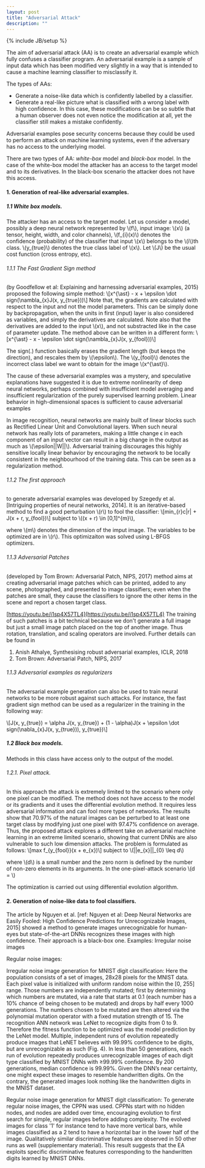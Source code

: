 ```yaml
---
layout: post
title: "Adversarial Attack"
description: ""
---
```

{% include JB/setup %}

The aim of adversarial attack (AA) is to create an adversarial example which fully confuses a classifier program.
An adversarial example is a sample of input data which has been modified very slightly in a way that is intended to cause a machine learning classifier to misclassify it.


The types of AAs:
* Generate a noise-like data which is confidently labelled by a classifier.
* Generate a real-like picture what is classified with a wrong label with high confidence. In this case, these modifications can be so subtle that a human observer does not even notice the modification at all, yet the classifier still makes a mistake confidently.

Adversarial examples pose security concerns because they could be used to perform an attack on machine learning systems, even if the adversary has no access to the underlying model.

There are two types of AA: *white-box* model and *black-box* model. 
In the case of the white-box model the attacker has an access to the target model and to its derivatives. In the black-box scenario the attacker does not have this access.

#### 1. Generation of real-like adversarial examples.

##### 1.1 White box models.

The attacker has an access to the target model.
Let us consider a model, possibly a deep neural network represented by \\(f\\), input image: \\(x\\) (a tensor, height, width, and color channels), \\(f_{i}(x)\\) denotes the confidence (probability) of the classifier that input \\(x\\) belongs to the \\(i\\)th class. \\(y_{true}\\) denotes the true class label of \\(x\\). Let \\(J\\) be the usual cost function (cross entropy, etc).

###### 1.1.1 The Fast Gradient Sign method

(by Goodfellow et al: Explaining and harnessing adversarial examples, 2015) proposed the following simple method:
\\[x^{\ast} - x + \epsilon \dot sign(\nambla_{x}J(x, y_{true}))\\]
Note that, the gradients are calculated with respect to the input and not the model parameters. This can be simply done by backpropagation, when the units in  first (input) layer is also considered as variables, and simply the derivatives are calculated. Note also that the derivatives are added to the input \\(x\\), and not substracted like in the case of parameter update.
The method above can be written in a different form:
\\[x^{\ast} - x - \epsilon \dot sign(\nambla_{x}J(x, y_{fool}))\\]

The sign(.) function basically erases the gradient length (but keeps the direction), and rescales them by \\(\epsilon\\). The \\(y_{fool}\\) denotes the incorrect class label we want to obtain for the image \\(x^{\ast}\\).


The cause of these adversarial examples was a mystery, and speculative explanations have suggested it is due to extreme nonlinearity of deep neural networks, perhaps combined with insufficient model averaging and insufficient regularization of the purely supervised learning problem. Linear behavior in high-dimensional spaces is sufficient to cause adversarial examples

In image recognition, neural networks are mainly built of linear blocks such as Rectified Linear Unit and Convolutional layers. When such neural network has really lots of parameters, making a little change ϵ in each component of an input vector can result in a big change in the output as much as \\(\epsilon||W||\\). Adversarial training discourages this highly sensitive locally linear behavior by encouraging the network to be locally consistent in the neighbourhood of the training data. This can be seen as a regularization method.

###### 1.1.2 The first approach

to generate adversarial examples was developed by Szegedy et al. [Intriguing properties of neural networks, 2014]. It is an iterative-based method to find a good perturbation \\(r\\) to fool the classifier:
\\[min_{r}c|r| + J(x + r, y_{fool})\\]
subject to \\((x + r) \in [0,1]^{m}\\),

where \\(m\\) denotes the dimension of the imput image. The variables to be optimized are in \\(r\\). This optimizaiton was solved using L-BFGS optimizers.

###### 1.1.3 Adversarial Patches

(developed by Tom Brown: Adversarial Patch, NIPS, 2017) method aims at creating adversarial image patches which can be printed, added to any scene, photographed, and presented to image classifiers; even when the patches are small, they cause the classifiers to ignore the other items in the scene and report a chosen target class.




[https://youtu.be/i1sp4X57TL4](https://youtu.be/i1sp4X57TL4)
The training of such patches is a bit technical because we don't generate a full image but just a small image patch placed on the top of another image. Thus rotation, translation, and scaling operators are involved. Further details can be found in 

1. Anish Athalye, Synthesising robust adversarial examples, ICLR, 2018
2. Tom Brown: Adversarial Patch, NIPS, 2017


###### 1.1.3 Adversarial examples as regularizers

The adversarial example generation can also be used to train neural networks to be more robust against such attacks. For instance, the fast gradient sign method can be used as a regularizer in the training in the following way:

\\[J(x, y_{true}) = \alpha J(x, y_{true}) + (1 - \alpha)J(x + \epsilon \dot sign(\nabla_{x}J(x, y_{true})), y_{true})\\]

##### 1.2 Black box models.

Methods in this class have access only to the output of the model.

###### 1.2.1. Pixel attack.

In this approach the attack is extremely limited to the scenario where only one pixel can be modified. The method does not have access to the model or its gradients and it uses the differential evolution method. It requires less adversarial information and can fool more types of networks. The results show that 70.97% of the natural images can be perturbed to at least one target class by modifying just one pixel with 97.47% confidence on average. Thus, the proposed attack explores a different take on adversarial machine learning in an extreme limited scenario, showing that current DNNs are also vulnerable to such low dimension attacks.
The problem is formulated as follows:
\\[max f_{y_{fool}}(x + e_{x})\\]
subject to \\(||e_{x}||_{0} \leq d\\)

where \\(d\\) is a small number and the zero norm is defined by the number of non-zero elements in its arguments. In the one-pixel-attack scenario \\(d = \\)

The optimization is carried out using differential evolution algorithm.


#### 2. Generation of noise-like data to fool classifiers.

The article by Nguyen et al. [ref: Nguyen et al: Deep Neural Networks are Easily Fooled: High Confidence Predictions for Unrecognizable Images, 2015] showed a method to generate images unrecognizable for human-eyes but state-of-the-art DNNs recognizes these images with high confidence. Their approach is a black-box one.
Examples:
Irregular noise images



Regular noise images:




Irregular noise image generation for MNIST digit classification:
Here the population consists of a set of images, 28x28 pixels for the MNIST data. Each pixel value is initialized with uniform random noise within the [0, 255] range. Those numbers are independently mutated; first by determining which numbers are mutated, via a rate that starts at 0.1 (each number has a 10% chance of being chosen to be mutated) and drops by half every 1000 generations. The numbers chosen to be mutated are then altered via the polynomial mutation operator with a fixed mutation strength of 15.
The recognition ANN network was LeNet to recognize digits from 0 to 9. Therefore the fitness function to be optimized was the model prediction by the LeNet model. 
Multiple, independent runs of evolution repeatedly produce images that LeNET believes with 99.99% confidence to be digits, but are unrecognizable as such (Fig. 4). In less than 50 generations, each run of evolution repeatedly produces unrecognizable images of each digit type classified by MNIST DNNs with ≥99.99% confidence. By 200 generations, median confidence is 99.99%. Given the DNN’s near certainty, one might expect these images to resemble handwritten digits. On the contrary, the generated images look nothing like the handwritten digits in the MNIST dataset.




Regular noise image generation for MNIST digit classification:
To generate regular noise images, the CPPN was used. CPPNs start with no hidden nodes, and nodes are added over time, encouraging evolution to first search for simple, regular images before adding complexity.
The evolved images for class '1' for instance tend to have more vertical bars, while images classified as a 2 tend to have a horizontal bar in the lower half of the image. Qualitatively similar discriminative features are observed in 50 other runs as well (supplementary material). This result suggests that the EA exploits specific discriminative features corresponding to the handwritten digits learned by MNIST DNNs.
